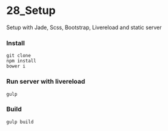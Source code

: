28_Setup
========

Setup with Jade, Scss, Bootstrap, Livereload and static server


### Install 

```
git clone 
npm install
bower i
```

### Run server with livereload

```
gulp

```


### Build

```
gulp build
```